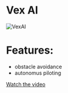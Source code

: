 # Vex AI

![VexAI](VexAI.png)


# Features:
- obstacle avoidance
- autonomus piloting
  

[Watch the video](obstacle_avoiding.mp4)
